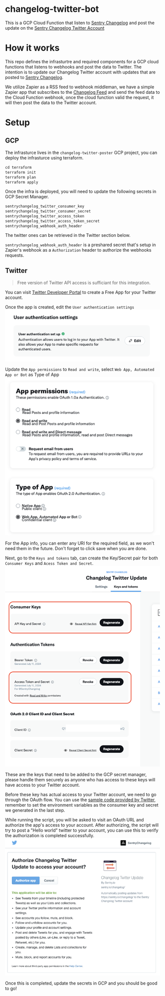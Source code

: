 # changelog-twitter-bot
 
This is a GCP Cloud Function that listen to [Sentry Changelog](https://sentry.io/changelog/) and post the update on the [Sentry Changelog Twitter Account](https://x.com/SentryChangelog)

# How it works

This repo defines the infrasturtre and required components for a GCP cloud functions that listens to webhooks and post the data to Twitter. The intention is to update our Changelog Twitter account with updates that are posted to [Sentry Changelog](https://sentry.io/changelog/). 

We utilize Zapier as a RSS feed to webhook middleman, we have a simple Zapier app that subscribes to the [Changelog Feed](https://sentry.io/changelog/feed.xml) and send the feed data to the Cloud Function webhook, once the cloud function valid the request, it will then post the data to the Twitter account.

# Setup

## GCP
The infrasturce lives in the `changelog-twitter-poster` GCP project, you can deploy the infrasturce using terraform.

```
cd terraform
terraform init
terraform plan
terraform apply
```
Once the infra is deployed, you will need to update the following secrets in GCP Secret Manager.
```
sentrychangelog_twitter_consumer_key
sentrychangelog_twitter_consumer_secret
sentrychangelog_twitter_access_token
sentrychangelog_twitter_access_token_secret
sentrychangelog_webhook_auth_header
```
The twitter ones can be retrieved in the Twitter section below.

`sentrychangelog_webhook_auth_header` is a preshared secret that's setup in Zapier's webhook as a `Authorization` header to authorize the webhooks requests.

## Twitter

> Free version of Twitter API access is sufficiant for this integration.

You can visit [Twitter Developer Portal](https://developer.twitter.com/en/portal/projects-and-apps) to create a Free App for your Twitter account.

Once the app is created, edit the `User authentication settings`
![User authentication settings](img/Twitter_user_authentication_settings.png)

Update the `App permissions` to `Read and write`, select `Web App, Automated App or Bot` as Type of App
![User authentication settings 2](img/Twitter_user_authentication_settings_2.png)

For the App info, you can enter any URI for the required field, as we won't need them in the future. Don't forget to click save when you are done.

Next, go to the `Keys and tokens` tab, can create the Key/Secret pair for both `Consumer Keys` and `Acess Token and Secret`.
![Keys and Tokens](img/Twitter_keys_and_tokens.png)

These are the keys that need to be added to the GCP secret manager, please handle them securely as anyone who has access to these keys will have access to your Twitter account.

Before these key has actual access to your Twitter account, we need to go through the OAuth flow. You can use the [sample code provided by Twitter](https://github.com/xdevplatform/Twitter-API-v2-sample-code/blob/main/Manage-Tweets/create_tweet.py), remember to set the environment variables as the consumer key and secret we generated in the last step. 

While running the script, you will be asked to visit an OAuth URL and authorize the app's access to your account. After authorizing, the script will try to post a "Hello world" twitter to your account, you can use this to verify the authorization is completed successfully.
![Twitter OAuth](img/Twitter_oauth.png)

Once this is completed, update the secrets in GCP and you should be good to go!
